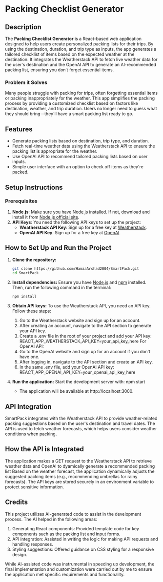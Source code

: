 # Packing Checklist Generator

## Description
The **Packing Checklist Generator** is a React-based web application designed to help users create personalized packing lists for their trips. By using the destination, duration, and trip type as inputs, the app generates a tailored checklist of items based on the expected weather at the destination. It integrates the Weatherstack API to fetch live weather data for the user's destination and the OpenAI API to generate an AI-recommended packing list, ensuring you don’t forget essential items.

### Problem it Solves
Many people struggle with packing for trips, often forgetting essential items or packing inappropriately for the weather. This app simplifies the packing process by providing a customized checklist based on factors like destination, weather, and trip duration. Users no longer need to guess what they should bring—they'll have a smart packing list ready to go.

## Features
- Generate packing lists based on destination, trip type, and duration.
- Fetch real-time weather data using the Weatherstack API to ensure the packing list is appropriate for the weather.
- Use OpenAI API to recommend tailored packing lists based on user inputs.
- Simple user interface with an option to check off items as they're packed.

## Setup Instructions

### Prerequisites
1. **Node.js**: Make sure you have Node.js installed. If not, download and install it from [Node.js official site](https://nodejs.org/).
2. **API Keys**: You need the following API keys to set up the project:
   - **Weatherstack API Key**: Sign up for a free key at [Weatherstack](https://weatherstack.com/).
   - **OpenAI API Key**: Sign up for a free key at [OpenAI](https://platform.openai.com/signup).

## How to Set Up and Run the Project

1. **Clone the repository:**
   ```bash
   git clone https://github.com/HamzaArshad2004/SmartPack.git
   cd SmartPack


2. **Install dependencies:**
   Ensure you have [Node.js](https://nodejs.org/) and [npm](https://www.npmjs.com/) installed. Then, run the following command in the terminal:
   ```bash
   npm install

3. **Obtain API keys:**
    To use the Weatherstack API, you need an API key. Follow these steps:
     1. Go to the Weatherstack website and sign up for an account.
     2. After creating an account, navigate to the API section to generate your API key.
     3. Create a .env file in the root of your project and add your API key:
        REACT_APP_WEATHERSTACK_API_KEY=your_api_key_here
    For OpenAI API:
     1. Go to the OpenAI website and sign up for an account if you don't have one.
     2. After logging in, navigate to the API section and create an API key.
     3. In the same .env file, add your OpenAI API key:
        REACT_APP_OPENAI_API_KEY=your_openai_api_key_here

4. **Run the application:**
    Start the development server with:
    npm start
   - The application will be available at http://localhost:3000.


## API Integration
SmartPack integrates with the Weatherstack API to provide weather-related packing suggestions based on the user's destination and travel dates. The API is used to fetch weather forecasts, which helps users consider weather conditions when packing.

## How the API is Integrated
The application makes a GET request to the Weatherstack API to retrieve weather data and OpenAI to dyamically generate a recommended packing list
Based on the weather forecast, the application dynamically adjusts the suggested packing items (e.g., recommending umbrellas for rainy forecasts).
The API keys are stored securely in an environment variable to protect sensitive information.



## Credits
This project utilizes AI-generated code to assist in the development process. The AI helped in the following areas:

  1. Generating React components: Provided template code for key components such as the packing list and input forms.
  2. API integration: Assisted in writing the logic for making API requests and handling responses.
  3. Styling suggestions: Offered guidance on CSS styling for a responsive design.

While AI-assisted code was instrumental in speeding up development, the final implementation and customization were carried out by me to ensure the application met specific requirements and functionality.
